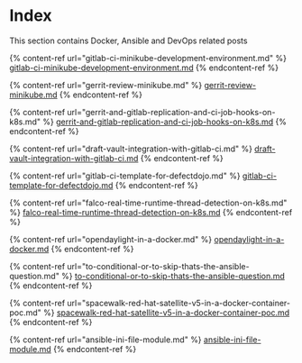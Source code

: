 # Index

This section contains Docker, Ansible and DevOps related posts

{% content-ref url="gitlab-ci-minikube-development-environment.md" %}
[gitlab-ci-minikube-development-environment.md](gitlab-ci-minikube-development-environment.md)
{% endcontent-ref %}

{% content-ref url="gerrit-review-minikube.md" %}
[gerrit-review-minikube.md](gerrit-review-minikube.md)
{% endcontent-ref %}

{% content-ref url="gerrit-and-gitlab-replication-and-ci-job-hooks-on-k8s.md" %}
[gerrit-and-gitlab-replication-and-ci-job-hooks-on-k8s.md](gerrit-and-gitlab-replication-and-ci-job-hooks-on-k8s.md)
{% endcontent-ref %}

{% content-ref url="draft-vault-integration-with-gitlab-ci.md" %}
[draft-vault-integration-with-gitlab-ci.md](draft-vault-integration-with-gitlab-ci.md)
{% endcontent-ref %}

{% content-ref url="gitlab-ci-template-for-defectdojo.md" %}
[gitlab-ci-template-for-defectdojo.md](gitlab-ci-template-for-defectdojo.md)
{% endcontent-ref %}

{% content-ref url="falco-real-time-runtime-thread-detection-on-k8s.md" %}
[falco-real-time-runtime-thread-detection-on-k8s.md](falco-real-time-runtime-thread-detection-on-k8s.md)
{% endcontent-ref %}

{% content-ref url="opendaylight-in-a-docker.md" %}
[opendaylight-in-a-docker.md](opendaylight-in-a-docker.md)
{% endcontent-ref %}

{% content-ref url="to-conditional-or-to-skip-thats-the-ansible-question.md" %}
[to-conditional-or-to-skip-thats-the-ansible-question.md](to-conditional-or-to-skip-thats-the-ansible-question.md)
{% endcontent-ref %}

{% content-ref url="spacewalk-red-hat-satellite-v5-in-a-docker-container-poc.md" %}
[spacewalk-red-hat-satellite-v5-in-a-docker-container-poc.md](spacewalk-red-hat-satellite-v5-in-a-docker-container-poc.md)
{% endcontent-ref %}

{% content-ref url="ansible-ini-file-module.md" %}
[ansible-ini-file-module.md](ansible-ini-file-module.md)
{% endcontent-ref %}

